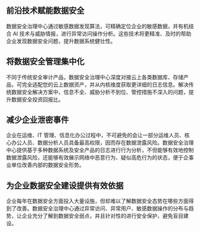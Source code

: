 ## 前沿技术赋能数据安全
数据安全治理中心通过敏感数据发现算法，可精确定位企业的敏感数据，并有机结合 AI 技术与威胁情报，进行异常访问操作分析。这些技术将更精准、及时的帮助企业发现数据安全问题，提升数据系统健壮性。
## 将数据安全管理集中化
不同于传统安全审计产品，数据安全治理中心深度对接云上各类数据库、存储产品，可完全适配您的云上数据资产，并从内核维度获取更详细的日志信息。解决传统数据安全解决方案中，信息不全、威胁分析不到位、管控措施不深入的问题，提升数据安全投资回报比。
## 减少企业泄密事件
企业在运维、IT 管理、信息化办公过程中，不可避免的会让一部分运维人员、核心办公人员、数据分析人员具备最高权限，因而存在数据泄露风险。数据安全治理中心提供基于多种数据系统及安全产品的日志进行行为分析，不但能够有效地控制数据泄露风险，还能够有效展示网络中恶意行为、疑似高危行为的状态，便于企事业单位改善内部的数据安全形势。
## 为企业数据安全建设提供有效依据
企业每年在数据安全方面投入大量设施，但却难以了解数据安全态势在哪些方面得到了改善。数据安全治理中心通过异常访问、异常用户、敏感数据操作的分布与趋势，让企业充分了解到数据安全弱点，并且针对性的进行安全保护，避免盲目建设。
